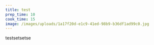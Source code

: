 ```yaml
---
title: test
prep_time: 10
cook_time: 15
image: /images/uploads/1a17f20d-e1c9-41ed-98b9-b36df1ad99c0.jpg
---
```

testsetsetse
